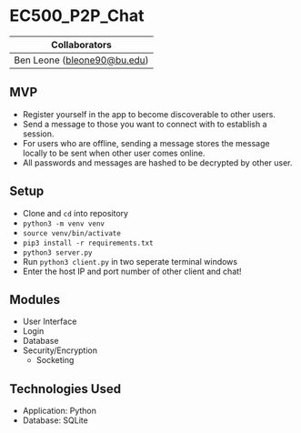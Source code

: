 # EC500_P2P_Chat

| Collaborators               |
| --------------------------- |
| Ben Leone (bleone90@bu.edu) |

## MVP

- Register yourself in the app to become discoverable to other users.
- Send a message to those you want to connect with to establish a session.
- For users who are offline, sending a message stores the message locally to be sent when other user comes online.
- All passwords and messages are hashed to be decrypted by other user.

## Setup

- Clone and `cd` into repository
- `python3 -m venv venv`
- `source venv/bin/activate`
- `pip3 install -r requirements.txt`
- `python3 server.py`
- Run `python3 client.py` in two seperate terminal windows
- Enter the host IP and port number of other client and chat!

## Modules

- User Interface
- Login
- Database
- Security/Encryption
  - Socketing

## Technologies Used

- Application: Python
- Database: SQLite
